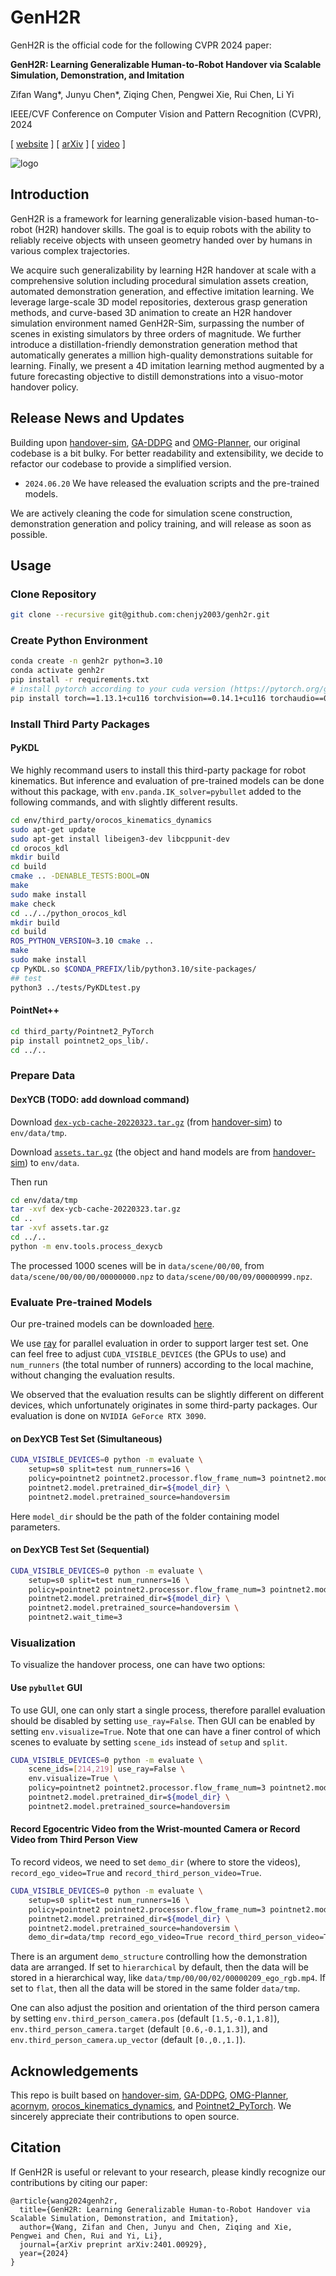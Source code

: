 # GenH2R

GenH2R is the official code for the following CVPR 2024 paper:

**GenH2R: Learning Generalizable Human-to-Robot Handover via Scalable Simulation, Demonstration, and Imitation**

Zifan Wang*, Junyu Chen*, Ziqing Chen, Pengwei Xie, Rui Chen, Li Yi

IEEE/CVF Conference on Computer Vision and Pattern Recognition (CVPR), 2024

[ [website](https://genh2r.github.io/) ] [ [arXiv](https://arxiv.org/abs/2401.00929) ] [ [video](https://www.youtube.com/watch?v=BbphK5QlS1Y) ] 

![logo](assets/1_logo.gif)

## Introduction

GenH2R is a framework for learning generalizable vision-based human-to-robot (H2R) handover skills. The goal is to equip robots with the ability to reliably receive objects with unseen geometry handed over by humans in various complex trajectories.

We acquire such generalizability by learning H2R handover at scale with a comprehensive solution including procedural simulation assets creation, automated demonstration generation, and effective imitation learning. We leverage large-scale 3D model repositories, dexterous grasp generation methods, and curve-based 3D animation to create an H2R handover simulation environment named GenH2R-Sim, surpassing the number of scenes in existing simulators by three orders of magnitude. We further introduce a distillation-friendly demonstration generation method that automatically generates a million high-quality demonstrations suitable for learning. Finally, we present a 4D imitation learning method augmented by a future forecasting objective to distill demonstrations into a visuo-motor handover policy.

## Release News and Updates

Building upon [handover-sim](https://github.com/NVlabs/handover-sim), [GA-DDPG](https://github.com/liruiw/GA-DDPG) and [OMG-Planner](https://github.com/liruiw/OMG-Planner), our original codebase is a bit bulky. For better readability and extensibility, we decide to refactor our codebase to provide a simplified version. 

- `2024.06.20` We have released the evaluation scripts and the pre-trained models.

We are actively cleaning the code for simulation scene construction, demonstration generation and policy training, and will release as soon as possible.

## Usage

### Clone Repository
``` bash
git clone --recursive git@github.com:chenjy2003/genh2r.git
```

### Create Python Environment
``` bash
conda create -n genh2r python=3.10
conda activate genh2r
pip install -r requirements.txt
# install pytorch according to your cuda version (https://pytorch.org/get-started/previous-versions/)
pip install torch==1.13.1+cu116 torchvision==0.14.1+cu116 torchaudio==0.13.1 --extra-index-url https://download.pytorch.org/whl/cu116
```

### Install Third Party Packages
#### PyKDL
We highly recommand users to install this third-party package for robot kinematics. But inference and evaluation of pre-trained models can be done without this package, with `env.panda.IK_solver=pybullet` added to the following commands, and with slightly different results.
``` bash
cd env/third_party/orocos_kinematics_dynamics
sudo apt-get update
sudo apt-get install libeigen3-dev libcppunit-dev
cd orocos_kdl
mkdir build
cd build
cmake .. -DENABLE_TESTS:BOOL=ON
make
sudo make install
make check
cd ../../python_orocos_kdl
mkdir build
cd build
ROS_PYTHON_VERSION=3.10 cmake ..
make
sudo make install
cp PyKDL.so $CONDA_PREFIX/lib/python3.10/site-packages/
## test
python3 ../tests/PyKDLtest.py
```
#### PointNet++
``` bash
cd third_party/Pointnet2_PyTorch
pip install pointnet2_ops_lib/.
cd ../..
```
### Prepare Data
#### DexYCB (TODO: add download command)
Download [`dex-ycb-cache-20220323.tar.gz`](https://drive.google.com/uc?export=download&id=1Jqe2iqI7inoEdE3BL4vEs25eT5M7aUHd) (from [handover-sim](https://github.com/NVlabs/handover-sim)) to `env/data/tmp`.

Download [`assets.tar.gz`](https://drive.google.com/file/d/1jLi23goHESWHMIud2wpNiQNdZ45dMQ49/view?usp=drive_link) (the object and hand models are from [handover-sim](https://github.com/NVlabs/handover-sim)) to `env/data`.

Then run
``` bash
cd env/data/tmp
tar -xvf dex-ycb-cache-20220323.tar.gz
cd ..
tar -xvf assets.tar.gz
cd ../..
python -m env.tools.process_dexycb
```

The processed 1000 scenes will be in `data/scene/00/00`, from `data/scene/00/00/00/00000000.npz` to `data/scene/00/00/09/00000999.npz`.

### Evaluate Pre-trained Models
Our pre-trained models can be downloaded [here](https://drive.google.com/drive/folders/1kbQR3xXJJp4rUZ-pytH7vTQVBNaJgM4O?usp=drive_link).

We use [ray](https://github.com/ray-project/ray) for parallel evaluation in order to support larger test set. One can feel free to adjust `CUDA_VISIBLE_DEVICES` (the GPUs to use) and `num_runners` (the total number of runners) according to the local machine, without changing the evaluation results.

We observed that the evaluation results can be slightly different on different devices, which unfortunately originates in some third-party packages. Our evaluation is done on `NVIDIA GeForce RTX 3090`.
#### on DexYCB Test Set (Simultaneous)
``` bash
CUDA_VISIBLE_DEVICES=0 python -m evaluate \
    setup=s0 split=test num_runners=16 \
    policy=pointnet2 pointnet2.processor.flow_frame_num=3 pointnet2.model.obj_pose_pred_frame_num=3 \
    pointnet2.model.pretrained_dir=${model_dir} \
    pointnet2.model.pretrained_source=handoversim
```
Here `model_dir` should be the path of the folder containing model parameters.
#### on DexYCB Test Set (Sequential)
``` bash
CUDA_VISIBLE_DEVICES=0 python -m evaluate \
    setup=s0 split=test num_runners=16 \
    policy=pointnet2 pointnet2.processor.flow_frame_num=3 pointnet2.model.obj_pose_pred_frame_num=3 \
    pointnet2.model.pretrained_dir=${model_dir} \
    pointnet2.model.pretrained_source=handoversim \
    pointnet2.wait_time=3
```
### Visualization
To visualize the handover process, one can have two options:
#### Use `pybullet` GUI
To use GUI, one can only start a single process, therefore parallel evaluation should be disabled by setting `use_ray=False`. Then GUI can be enabled by setting `env.visualize=True`. Note that one can have a finer control of which scenes to evaluate by setting `scene_ids` instead of `setup` and `split`. 
``` bash
CUDA_VISIBLE_DEVICES=0 python -m evaluate \
    scene_ids=[214,219] use_ray=False \
    env.visualize=True \
    policy=pointnet2 pointnet2.processor.flow_frame_num=3 pointnet2.model.obj_pose_pred_frame_num=3 \
    pointnet2.model.pretrained_dir=${model_dir} \
    pointnet2.model.pretrained_source=handoversim
```
#### Record Egocentric Video from the Wrist-mounted Camera or Record Video from Third Person View
To record videos, we need to set `demo_dir` (where to store the videos), `record_ego_video=True` and `record_third_person_video=True`.
``` bash
CUDA_VISIBLE_DEVICES=0 python -m evaluate \
    setup=s0 split=test num_runners=16 \
    policy=pointnet2 pointnet2.processor.flow_frame_num=3 pointnet2.model.obj_pose_pred_frame_num=3 \
    pointnet2.model.pretrained_dir=${model_dir} \
    pointnet2.model.pretrained_source=handoversim \
    demo_dir=data/tmp record_ego_video=True record_third_person_video=True
```
There is an argument `demo_structure` controlling how the demonstration data are arranged. If set to `hierarchical` by default, then the data will be stored in a hierarchical way, like `data/tmp/00/00/02/00000209_ego_rgb.mp4`. If set to `flat`, then all the data will be stored in the same folder `data/tmp`.

One can also adjust the position and orientation of the third person camera by setting `env.third_person_camera.pos` (default `[1.5,-0.1,1.8]`), `env.third_person_camera.target` (default `[0.6,-0.1,1.3]`), and `env.third_person_camera.up_vector` (default `[0.,0.,1.]`).

## Acknowledgements
This repo is built based on [handover-sim](https://github.com/NVlabs/handover-sim), [GA-DDPG](https://github.com/liruiw/GA-DDPG), [OMG-Planner](https://github.com/liruiw/OMG-Planner), [acornym](https://github.com/NVlabs/acronym), [orocos_kinematics_dynamics](https://github.com/orocos/orocos_kinematics_dynamics), and [Pointnet2_PyTorch](https://github.com/erikwijmans/Pointnet2_PyTorch). We sincerely appreciate their contributions to open source.

## Citation
If GenH2R is useful or relevant to your research, please kindly recognize our contributions by citing our paper:
```
@article{wang2024genh2r,
  title={GenH2R: Learning Generalizable Human-to-Robot Handover via Scalable Simulation, Demonstration, and Imitation},
  author={Wang, Zifan and Chen, Junyu and Chen, Ziqing and Xie, Pengwei and Chen, Rui and Yi, Li},
  journal={arXiv preprint arXiv:2401.00929},
  year={2024}
}
```
